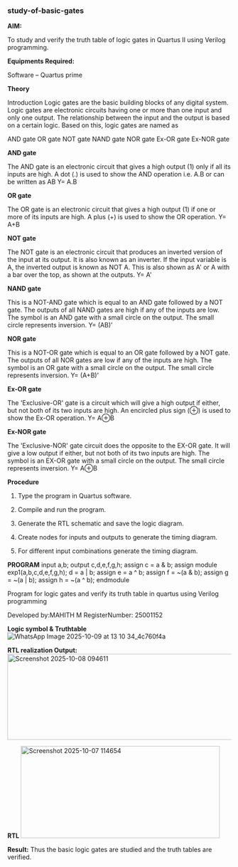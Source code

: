 ### study-of-basic-gates

**AIM:** 

To study and verify the truth table of logic gates in Quartus II using Verilog programming.

**Equipments Required:**

Software – Quartus prime 

**Theory**

Introduction Logic gates are the basic building blocks of any digital system. Logic gates are electronic circuits having one or more than one input and only one output. The relationship between the input and the output is based on a certain logic. Based on this, logic gates are named as

AND gate OR gate NOT gate NAND gate NOR gate Ex-OR gate Ex-NOR gate

**AND gate**

The AND gate is an electronic circuit that gives a high output (1) only if all its inputs are high. A dot (.) is used to show the AND operation i.e. A.B or can be written as AB
Y= A.B

**OR gate** 

The OR gate is an electronic circuit that gives a high output (1) if one or more of its inputs are high. A plus (+) is used to show the OR operation.
Y= A+B

**NOT gate**

The NOT gate is an electronic circuit that produces an inverted version of the input at its output. It is also known as an inverter. If the input variable is A, the inverted output is known as NOT A. This is also shown as A' or A with a bar over the top, as shown at the outputs.
Y= A'

**NAND gate**

This is a NOT-AND gate which is equal to an AND gate followed by a NOT gate. The outputs of all NAND gates are high if any of the inputs are low. The symbol is an AND gate with a small circle on the output. The small circle represents inversion.
Y= (AB)’

**NOR gate**

This is a NOT-OR gate which is equal to an OR gate followed by a NOT gate. The outputs of all NOR gates are low if any of the inputs are high. The symbol is an OR gate with a small circle on the output. The small circle represents inversion.
Y= (A+B)’

**Ex-OR gate**

The 'Exclusive-OR' gate is a circuit which will give a high output if either, but not both of its two inputs are high. An encircled plus sign (⊕) is used to show the Ex-OR operation.
Y= A⊕B

**Ex-NOR gate**

The 'Exclusive-NOR' gate circuit does the opposite to the EX-OR gate. It will give a low output if either, but not both of its two inputs are high. The symbol is an EX-OR gate with a small circle on the output. The small circle represents inversion.
Y= A⊕B

**Procedure** 

1.	Type the program in Quartus software.

2.	Compile and run the program.

3.	Generate the RTL schematic and save the logic diagram.

4.	Create nodes for inputs and outputs to generate the timing diagram.

5.	For different input combinations generate the timing diagram.


**PROGRAM**
input a,b;
output c,d,e,f,g,h;
assign c = a & b;
assign module exp1(a,b,c,d,e,f,g,h);
d = a | b;
assign e = a ^ b;
assign f = ~(a & b);
assign g = ~(a | b);
assign h = ~(a ^ b);
endmodule

Program for logic gates and verify its truth table in quartus using Verilog programming

 Developed by:MAHITH M
 RegisterNumber: 25001152
 
**Logic symbol & Truthtable**
![WhatsApp Image 2025-10-09 at 13 10 34_4c760f4a](https://github.com/user-attachments/assets/343f6946-98b9-4732-ac02-e28600f990aa)

**RTL realization Output:** 
<img width="887" height="193" alt="Screenshot 2025-10-08 094611" src="https://github.com/user-attachments/assets/13124ac4-4d07-41f2-b545-a7fbdf22877e" />

**RTL**
<img width="448" height="207" alt="Screenshot 2025-10-07 114654" src="https://github.com/user-attachments/assets/6f491b05-2def-4caf-a4d9-a5f58ce3b791" />

**Result:**
Thus the basic logic gates are studied and the truth tables are verified.



